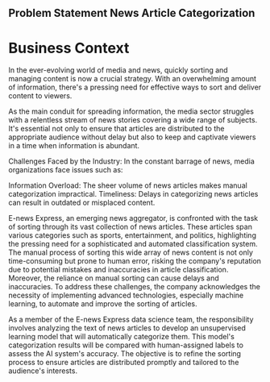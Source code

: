 ## Problem Statement News Article Categorization
# Business Context

In the ever-evolving world of media and news, quickly sorting and managing content is now a crucial strategy. With an overwhelming amount of information, there's a pressing need for effective ways to sort and deliver content to viewers.

As the main conduit for spreading information, the media sector struggles with a relentless stream of news stories covering a wide range of subjects. It's essential not only to ensure that articles are distributed to the appropriate audience without delay but also to keep and captivate viewers in a time when information is abundant.

Challenges Faced by the Industry: In the constant barrage of news, media organizations face issues such as:

Information Overload: The sheer volume of news articles makes manual categorization impractical.
Timeliness: Delays in categorizing news articles can result in outdated or misplaced content.

E-news Express, an emerging news aggregator, is confronted with the task of sorting through its vast collection of news articles. These articles span various categories such as sports, entertainment, and politics, highlighting the pressing need for a sophisticated and automated classification system. The manual process of sorting this wide array of news content is not only time-consuming but prone to human error, risking the company's reputation due to potential mistakes and inaccuracies in article classification. Moreover, the reliance on manual sorting can cause delays and inaccuracies. To address these challenges, the company acknowledges the necessity of implementing advanced technologies, especially machine learning, to automate and improve the sorting of articles.

As a member of the E-news Express data science team, the responsibility involves analyzing the text of news articles to develop an unsupervised learning model that will automatically categorize them. This model's categorization results will be compared with human-assigned labels to assess the AI system's accuracy. The objective is to refine the sorting process to ensure articles are distributed promptly and tailored to the audience's interests.
